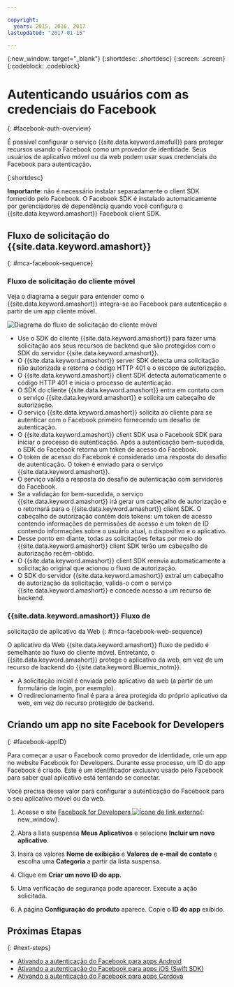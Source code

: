 ```yaml
---

copyright:
  years: 2015, 2016, 2017
lastupdated: "2017-01-15"

---
```

{:new_window: target="_blank"}
{:shortdesc: .shortdesc}
{:screen: .screen}
{:codeblock: .codeblock}

# Autenticando usuários com as credenciais do Facebook
{: #facebook-auth-overview}

É possível configurar o serviço {{site.data.keyword.amafull}} para proteger recursos usando o Facebook como um provedor de
identidade. Seus usuários de aplicativo móvel ou da web podem usar suas credenciais do Facebook para autenticação.

{:shortdesc}

**Importante**: não é necessário instalar separadamente o client SDK fornecido pelo Facebook. O Facebook SDK é instalado automaticamente por gerenciadores de dependência quando você configura o {{site.data.keyword.amashort}} Facebook client SDK.

## Fluxo de solicitação do {{site.data.keyword.amashort}}
{: #mca-facebook-sequence}

### Fluxo de solicitação do cliente móvel

Veja o diagrama a seguir para entender como o {{site.data.keyword.amashort}} integra-se ao Facebook para autenticação a partir de um app cliente móvel.

![Diagrama do fluxo de solicitação do cliente móvel](images/mca-sequence-facebook.jpg)

* Use o SDK do cliente {{site.data.keyword.amashort}} para fazer uma solicitação aos seus recursos de backend que são protegidos
com o SDK do servidor {{site.data.keyword.amashort}}.
* O {{site.data.keyword.amashort}} server SDK detecta uma solicitação não autorizada e retorna o código HTTP 401 e o escopo de autorização.
* O {{site.data.keyword.amashort}} client SDK detecta automaticamente o código HTTP 401 e inicia o processo de autenticação.
* O SDK do cliente {{site.data.keyword.amashort}} entra em contato com o serviço {{site.data.keyword.amashort}} e solicita
um cabeçalho de autorização.
* O serviço {{site.data.keyword.amashort}} solicita ao cliente para se autenticar com o Facebook primeiro fornecendo um desafio de autenticação.
* O {{site.data.keyword.amashort}} client SDK usa o Facebook SDK para iniciar o processo de autenticação. Após a autenticação bem-sucedida, o SDK do Facebook retorna um token de acesso do Facebook.
* O token de acesso do Facebook é considerado uma resposta do desafio de autenticação. O token é enviado para o serviço {{site.data.keyword.amashort}}.
* O serviço valida a resposta do desafio de autenticação com servidores do Facebook.
* Se a validação for bem-sucedida, o serviço {{site.data.keyword.amashort}} irá gerar um cabeçalho de autorização e o retornará para o {{site.data.keyword.amashort}} client SDK. O cabeçalho de autorização contém dois tokens: um token de acesso contendo informações de permissões de acesso e um token de ID contendo informações sobre o usuário atual, o dispositivo e o aplicativo.
* Desse ponto em diante, todas as solicitações feitas por meio do {{site.data.keyword.amashort}} client SDK terão um cabeçalho de autorização recém-obtido.
* O {{site.data.keyword.amashort}} client SDK reenvia automaticamente a solicitação original que acionou o fluxo de autorização.
* O SDK do servidor {{site.data.keyword.amashort}} extrai um cabeçalho de autorização da solicitação, valida-o com o serviço {{site.data.keyword.amashort}} e concede acesso a um recurso de backend.

### {{site.data.keyword.amashort}} Fluxo de
solicitação de aplicativo da Web
{: #mca-facebook-web-sequence}

O aplicativo da Web {{site.data.keyword.amashort}}
fluxo de pedido é semelhante ao fluxo do cliente móvel. Entretanto, o {{site.data.keyword.amashort}} protege o aplicativo da web, em vez de um recurso de backend do {{site.data.keyword.Bluemix_notm}}.

  * A solicitação inicial é enviada pelo aplicativo da web (a partir de um formulário de login, por exemplo).
  * O redirecionamento final é para a área protegida do próprio aplicativo da web, em vez do recurso protegido de backend.


## Criando um app no site Facebook for Developers
{: #facebook-appID}

Para começar a usar o Facebook como provedor de
identidade, crie um app no website Facebook for
Developers. Durante esse processo, um ID do
app Facebook é criado. Este é um identificador exclusivo usado pelo Facebook para saber qual aplicativo está tentando se conectar.

Você precisa desse valor para configurar a autenticação do Facebook para o seu aplicativo móvel ou da web.

1. Acesse o site [Facebook for Developers ![Ícone de link externo](../../icons/launch-glyph.svg "Ícone de link externo")](https://developers.facebook.com "Ícone de link externo"){: new_window}.

1. Abra a lista suspensa **Meus Aplicativos** e selecione **Incluir um novo aplicativo**.

1. Insira os valores **Nome de exibição** e **Valores de e-mail de contato** e escolha uma
**Categoria** a partir da lista suspensa.

1. Clique em **Criar um novo ID do app**.

1. Uma verificação de segurança pode aparecer. Execute a ação solicitada.

1. A página **Configuração do produto** aparece. Copie o **ID do app** exibido.

## Próximas Etapas
{: #next-steps}

* [Ativando a autenticação do Facebook para apps Android](facebook-auth-android.html)
* [Ativando a autenticação do Facebook para apps iOS (Swift SDK)](facebook-auth-ios-swift-sdk.html)
* [Ativando a autenticação do Facebook para apps Cordova](facebook-auth-cordova.html)
